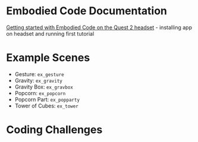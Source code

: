 # Embodied Code Documentation


[Getting started with Embodied Code on the Quest 2 headset](getting_started.md) - installing app on headset and running first tutorial

# Example Scenes

- Gesture: `ex_gesture`
- Gravity: `ex_gravity`
- Gravity Box: `ex_gravbox`
- Popcorn: `ex_popcorn`
- Popcorn Part: `ex_popparty`
- Tower of Cubes: `ex_tower`

# Coding Challenges
